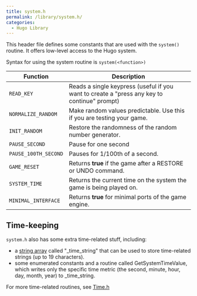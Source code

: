 ```yaml
---
title: system.h
permalink: /library/system.h/
categories: 
  - Hugo Library
---
```


This header file defines some constants that are used with the
`system()` routine. It offers low-level access to the Hugo system.

Syntax for using the system routine is `system(<function>)`

| Function     | Description                           |
|--------------|---------------------------------------|
| `READ_KEY`     | Reads a single keypress (useful if you want to create a "press any key to continue" prompt) |
| `NORMALIZE_RANDOM` | Make random values predictable. Use this if you are testing your game.        |
| `INIT_RANDOM`    | Restore the randomness of the random number generator.              |
| `PAUSE_SECOND`   | Pause for one second                        |
| `PAUSE_100TH_SECOND` | Pauses for 1/100th of a second.                     |
| `GAME_RESET`   | Returns **true** if the game after a RESTORE or UNDO command.           |
| `SYSTEM_TIME`    | Returns the current time on the system the game is being played on.         |
| `MINIMAL_INTERFACE`  | Returns **true** for minimal ports of the game engine.              |

## Time-keeping

`system.h` also has some extra time-related stuff, including:

- a [string array](/strings/string-arrays/) called "_time_string"
  that can be used to store time-related strings (up to 19
  characters).
- some enumerated constants and a routine called GetSystemTimeValue,
  which writes only the specific time metric (the second, minute,
  hour, day, month, year) to _time_string.

For more time-related routines, see [Time.h](/contributions/time.h/)
